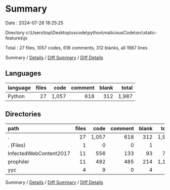 # Summary

Date : 2024-07-26 18:25:25

Directory c:\\Users\\top\\Desktop\\vscode\\python\\maliciousCode\\src\\static-features\\js

Total : 27 files,  1057 codes, 618 comments, 312 blanks, all 1987 lines

Summary / [Details](details.md) / [Diff Summary](diff.md) / [Diff Details](diff-details.md)

## Languages
| language | files | code | comment | blank | total |
| :--- | ---: | ---: | ---: | ---: | ---: |
| Python | 27 | 1,057 | 618 | 312 | 1,987 |

## Directories
| path | files | code | comment | blank | total |
| :--- | ---: | ---: | ---: | ---: | ---: |
| . | 27 | 1,057 | 618 | 312 | 1,987 |
| . (Files) | 1 | 0 | 0 | 1 | 1 |
| InfectedWebContent2017 | 11 | 556 | 133 | 93 | 782 |
| prophiler | 11 | 492 | 485 | 214 | 1,191 |
| yyc | 4 | 9 | 0 | 4 | 13 |

Summary / [Details](details.md) / [Diff Summary](diff.md) / [Diff Details](diff-details.md)